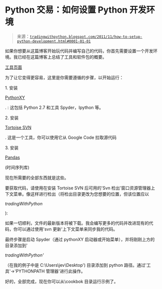 <!--yml

分类：未分类

日期：2024-05-18 15:43:12

-->

# Python 交易：如何设置 Python 开发环境

> 来源：[`tradingwithpython.blogspot.com/2011/11/how-to-setup-python-development.html#0001-01-01`](http://tradingwithpython.blogspot.com/2011/11/how-to-setup-python-development.html#0001-01-01)

如果你想要从这篇博客开始玩代码并编写自己的代码，你首先需要设置一个开发环境。我已经在这篇博客上总结了工具和软件包的概要。

[工具页面](http://tradingwithpython.blogspot.com/p/setting-up-development-environment.html)

为了让它变得更容易，这里是你需要遵循的步骤，以开始运行：

1\. 安装

[PythonXY](http://code.google.com/p/pythonxy/wiki/Downloads)

. : 这包括 Python 2.7 和工具 Spyder，Ipython 等。

2\. 安装

[Tortoise SVN](http://tortoisesvn.net/downloads.html)

. 这是一个工具，你可以使用它从 Google Code 拉取源代码

3\. 安装

[Pandas](http://pypi.python.org/packages/2.7/p/pandas/pandas-0.5.0.win32-py2.7.exe#md5=c2badf1d82d48a57abcff72228d28cd9)

(时间序列库)

现在所需要的全部东西就是这些。

要获取代码，请使用在安装 Tortoise SVN 后可用的'Svn 检出'窗口资源管理器上下文菜单。像这样进行检出（将检出目录更改为您想要的位置，但该位置应以

*tradingWithPython*

):

如果一切顺利，文件的最新版本将被下载。我会编写更多的代码并改进现有的代码，你可以通过使用'svn 更新'上下文菜单来同步我的代码。

最终步骤是启动 Spyder（通过 pythonXY 启动器或开始菜单），并将刚刚上方的目录添加到'

*tradingWithPython'*

（在我的例子中是 C:\Users\jev\Desktop') 目录添加到 python 路径。通过'工具'->'PYTHONPATH 管理器'进行此操作。

好的，全部完成，现在你可以从\cookbok 目录运行示例了。
